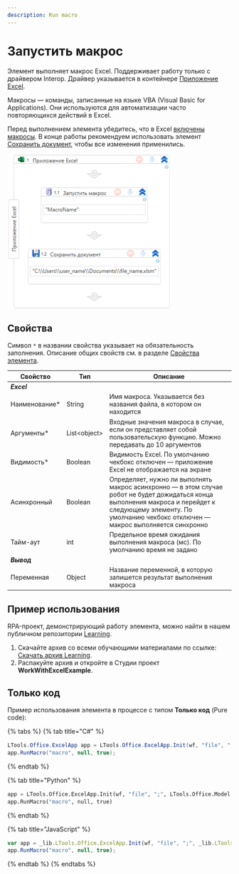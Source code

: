 ```yaml
---
description: Run macro
---
```


# Запустить макрос


Элемент выполняет макрос Excel. Поддерживает работу только с драйвером Interop. Драйвер указывается в контейнере [Приложение Excel](https://docs.primo-rpa.ru/primo-rpa/g_elements/el_basic/els_excel/el_excel_app). 

Макросы — команды, записанные на языке VBA (Visual Basic for Applications). Они используются для автоматизации часто повторяющихся действий в Excel. 

Перед выполнением элемента убедитесь, что в Excel [включены макросы](https://support.microsoft.com/ru-ru/office/%D0%B8%D0%B7%D0%BC%D0%B5%D0%BD%D0%B5%D0%BD%D0%B8%D0%B5-%D0%BF%D0%B0%D1%80%D0%B0%D0%BC%D0%B5%D1%82%D1%80%D0%BE%D0%B2-%D0%B1%D0%B5%D0%B7%D0%BE%D0%BF%D0%B0%D1%81%D0%BD%D0%BE%D1%81%D1%82%D0%B8-%D0%BC%D0%B0%D0%BA%D1%80%D0%BE%D1%81%D0%BE%D0%B2-%D0%B2-excel-a97c09d2-c082-46b8-b19f-e8621e8fe373). В конце работы рекомендуем использовать элемент [Сохранить документ](https://docs.primo-rpa.ru/primo-rpa/g_elements/osnovnye-elementy/prilozhenie-excel/el_excel_save), чтобы все изменения применились.

![](<../../../.gitbook/assets1/WFRunMacro.png>)



## Свойства
Символ `*` в названии свойства указывает на обязательность заполнения. Описание общих свойств см. в разделе [Свойства элемента](https://docs.primo-rpa.ru/primo-rpa/primo-studio/process/elements#svoistva-elementa).

| Свойство       | Тип           | Описание             |
| -------------- | ------------- | -------------------- |
| ***Excel***    |               |                      |
| Наименование\* | String        | Имя макроса. Указывается без названия файла, в котором он находится     |
| Аргументы\*    | List\<object> | Входные значения макроса в случае, если он представляет собой пользовательскую функцию. Можно передавать до 10 аргументов |
| Видимость\*    | Boolean       | Видимость Excel. По умолчанию чекбокс отключен — приложение Excel не отображается на экране |
| Асинхронный    | Boolean       | Определяет, нужно ли выполнять макрос асинхронно — в этом случае робот не будет дожидаться конца выполнения макроса и перейдет к следующему элементу. По умолчанию чекбокс отключен — макрос выполняется синхронно |
| Тайм-аут       | int           | Предельное время ожидания выполнения макроса (мс). По умолчанию время не задано |
| ***Вывод***    |               |                      |
| Переменная     | Object        | Название переменной, в которую запишется результат выполнения макроса  |


## Пример использования

RPA-проект, демонстрирующий работу элемента, можно найти в нашем публичном репозитории [Learning](https://github.com/PrimoRPA/Learning).

1. Скачайте архив со всеми обучающими материалами по ссылке: [Скачать архив Learning](https://github.com/PrimoRPA/Learning/archive/refs/heads/master.zip).
2. Распакуйте архив и откройте в Студии проект **WorkWithExcelExample**.


## Только код

Пример использования элемента в процессе с типом **Только код** (Pure code):

{% tabs %}
{% tab title="C#" %}
```csharp
LTools.Office.ExcelApp app = LTools.Office.ExcelApp.Init(wf, "file", ";", LTools.Office.Model.InteropTypes.DX);
app.RunMacro("macro", null, true);
```
{% endtab %}

{% tab title="Python" %}
```python
app = LTools.Office.ExcelApp.Init(wf, "file", ";", LTools.Office.Model.InteropTypes.DX)
app.RunMacro("macro", null, true)
```
{% endtab %}

{% tab title="JavaScript" %}
```javascript
var app = _lib.LTools.Office.ExcelApp.Init(wf, "file", ";", _lib.LTools.Office.Model.InteropTypes.DX);
app.RunMacro("macro", null, true);
```
{% endtab %}
{% endtabs %}
